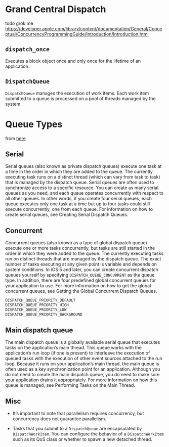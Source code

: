 # Grand Central Dispatch

todo grok me https://developer.apple.com/library/content/documentation/General/Conceptual/ConcurrencyProgrammingGuide/Introduction/Introduction.html

## `dispatch_once`

Executes a block object once and only once for the lifetime of an application.


## `DispatchQueue`

`DispatchQueue` manages the execution of work items. Each work item submitted to a
queue is processed on a pool of threads managed by the system.

# Queue Types

from [here](https://developer.apple.com/library/content/documentation/General/Conceptual/ConcurrencyProgrammingGuide/OperationQueues/OperationQueues.html#//apple_ref/doc/uid/TP40008091-CH102-SW2)

## Serial
Serial queues (also known as private dispatch queues) execute one task at a time
in the order in which they are added to the queue. The currently executing task
runs on a distinct thread (which can vary from task to task) that is managed by
the dispatch queue. Serial queues are often used to synchronize access to a
specific resource. You can create as many serial queues as you need, and each
queue operates concurrently with respect to all other queues. In other words, if
you create four serial queues, each queue executes only one task at a time but
up to four tasks could still execute concurrently, one from each queue. For
information on how to create serial queues, see Creating Serial Dispatch Queues.

## Concurrent
Concurrent queues (also known as a type of global dispatch queue) execute one or
more tasks concurrently, but tasks are still started in the order in which they
were added to the queue. The currently executing tasks run on distinct threads
that are managed by the dispatch queue. The exact number of tasks executing at
any given point is variable and depends on system conditions. In iOS 5 and
later, you can create concurrent dispatch queues yourself by specifying
`DISPATCH_QUEUE_CONCURRENT` as the queue type. In addition, there are four
predefined global concurrent queues for your application to use. For more
information on how to get the global concurrent queues, see Getting the Global
Concurrent Dispatch Queues.

```swift
DISPATCH_QUEUE_PRIORITY_DEFAULT
DISPATCH_QUEUE_PRIORITY_HIGH
DISPATCH_QUEUE_PRIORITY_LOW
DISPATCH_QUEUE_PRIORITY_BACKGROUND
```

## Main dispatch queue
The main dispatch queue is a globally available serial queue that executes tasks
on the application’s main thread. This queue works with the application’s run
loop (if one is present) to interleave the execution of queued tasks with the
execution of other event sources attached to the run loop. Because it runs on
your application’s main thread, the main queue is often used as a key
synchronization point for an application. Although you do not need to create the
main dispatch queue, you do need to make sure your application drains it
appropriately. For more information on how this queue is managed, see Performing
Tasks on the Main Thread.

## Misc
* It’s important to note that parallelism requires concurrency, but concurrency
does not guarantee parallelism.

* Tasks that you submit to a `DispatchQueue` are encapsulated by `DispatchWorkItem`.
You can configure the behavior of a `DispatchWorkItem` such as its QoS class or
whether to spawn a new detached thread.
